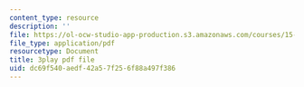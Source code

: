 ```yaml
---
content_type: resource
description: ''
file: https://ol-ocw-studio-app-production.s3.amazonaws.com/courses/15-071-the-analytics-edge-spring-2017/dc69f540aedf42a57f256f88a497f386_WCb-_SRDzKE.pdf
file_type: application/pdf
resourcetype: Document
title: 3play pdf file
uid: dc69f540-aedf-42a5-7f25-6f88a497f386
---
```

